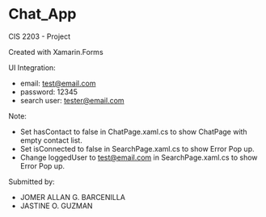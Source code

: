 # Chat_App
CIS 2203 - Project

Created with Xamarin.Forms

UI Integration:
- email: test@email.com
- password: 12345
- search user: tester@email.com

Note: 
- Set hasContact to false in ChatPage.xaml.cs to show ChatPage with empty contact list.
- Set isConnected to false in SearchPage.xaml.cs to show Error Pop up.
- Change loggedUser to test@email.com in SearchPage.xaml.cs to show Error Pop up.

Submitted by:
- JOMER ALLAN G. BARCENILLA
- JASTINE O. GUZMAN
